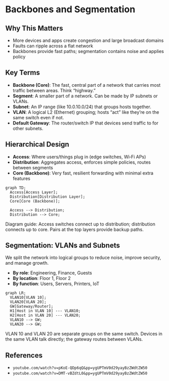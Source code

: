 # Backbones and Segmentation

## Why This Matters
- More devices and apps create congestion and large broadcast domains
- Faults can ripple across a flat network
- Backbones provide fast paths; segmentation contains noise and applies policy

## Key Terms
- **Backbone (Core)**: The fast, central part of a network that carries most traffic between areas. Think “highway.”
- **Segment**: A smaller part of a network. Can be made by IP subnets or VLANs.
- **Subnet**: An IP range (like 10.0.10.0/24) that groups hosts together.
- **VLAN**: A logical L2 (Ethernet) grouping; hosts “act” like they’re on the same switch even if not.
- **Default Gateway**: The router/switch IP that devices send traffic to for other subnets.

## Hierarchical Design
- **Access**: Where users/things plug in (edge switches, Wi‑Fi APs)
- **Distribution**: Aggregates access, enforces simple policies, routes between segments
- **Core (Backbone)**: Very fast, resilient forwarding with minimal extra features

```mermaid
graph TD;
  Access[Access Layer];
  Distribution[Distribution Layer];
  Core[Core (Backbone)];

  Access --> Distribution;
  Distribution --> Core;
```
Diagram guide: Access switches connect up to distribution; distribution connects up to core. Pairs at the top layers provide backup paths.

## Segmentation: VLANs and Subnets
We split the network into logical groups to reduce noise, improve security, and manage growth.

- **By role**: Engineering, Finance, Guests
- **By location**: Floor 1, Floor 2
- **By function**: Users, Servers, Printers, IoT

```mermaid
graph LR;
  VLAN10[VLAN 10];
  VLAN20[VLAN 20];
  GW[Gateway/Router];
  H1[Host in VLAN 10] --- VLAN10;
  H2[Host in VLAN 20] --- VLAN20;
  VLAN10 --> GW;
  VLAN20 --> GW;
```
VLAN 10 and VLAN 20 are separate groups on the same switch. Devices in the same VLAN talk directly; the gateway routes between VLANs.

## References
- `youtube.com/watch?v=pKoE-QDp6qQ&pp=ygUPTmV0d29yayBzZWdtZW50`
- `youtube.com/watch?v=DMT-vBZdtL0&pp=ygUPTmV0d29yayBzZWdtZW50`

